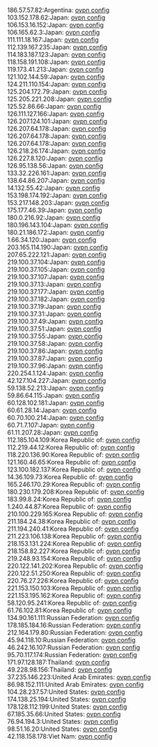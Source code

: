 186.57.57.82:Argentina: [ovpn config](vpn/186_57_57_82.ovpn)  
103.152.178.62:Japan: [ovpn config](vpn/103_152_178_62.ovpn)  
106.153.16.152:Japan: [ovpn config](vpn/106_153_16_152.ovpn)  
106.165.62.3:Japan: [ovpn config](vpn/106_165_62_3.ovpn)  
111.111.18.167:Japan: [ovpn config](vpn/111_111_18_167.ovpn)  
112.139.167.235:Japan: [ovpn config](vpn/112_139_167_235.ovpn)  
114.183.187.123:Japan: [ovpn config](vpn/114_183_187_123.ovpn)  
118.158.191.108:Japan: [ovpn config](vpn/118_158_191_108.ovpn)  
119.173.41.213:Japan: [ovpn config](vpn/119_173_41_213.ovpn)  
121.102.144.59:Japan: [ovpn config](vpn/121_102_144_59.ovpn)  
124.211.110.154:Japan: [ovpn config](vpn/124_211_110_154.ovpn)  
125.204.172.79:Japan: [ovpn config](vpn/125_204_172_79.ovpn)  
125.205.221.208:Japan: [ovpn config](vpn/125_205_221_208.ovpn)  
125.52.86.66:Japan: [ovpn config](vpn/125_52_86_66.ovpn)  
126.111.127.166:Japan: [ovpn config](vpn/126_111_127_166.ovpn)  
126.207.124.101:Japan: [ovpn config](vpn/126_207_124_101.ovpn)  
126.207.64.178:Japan: [ovpn config](vpn/126_207_64_178.ovpn)  
126.207.64.178:Japan: [ovpn config](vpn/126_207_64_178.ovpn)  
126.207.64.178:Japan: [ovpn config](vpn/126_207_64_178.ovpn)  
126.218.26.174:Japan: [ovpn config](vpn/126_218_26_174.ovpn)  
126.227.8.120:Japan: [ovpn config](vpn/126_227_8_120.ovpn)  
126.95.138.56:Japan: [ovpn config](vpn/126_95_138_56.ovpn)  
133.32.226.161:Japan: [ovpn config](vpn/133_32_226_161.ovpn)  
138.64.86.207:Japan: [ovpn config](vpn/138_64_86_207.ovpn)  
14.132.55.42:Japan: [ovpn config](vpn/14_132_55_42.ovpn)  
153.198.174.192:Japan: [ovpn config](vpn/153_198_174_192.ovpn)  
153.217.148.203:Japan: [ovpn config](vpn/153_217_148_203.ovpn)  
175.177.46.39:Japan: [ovpn config](vpn/175_177_46_39.ovpn)  
180.0.216.92:Japan: [ovpn config](vpn/180_0_216_92.ovpn)  
180.196.143.104:Japan: [ovpn config](vpn/180_196_143_104.ovpn)  
180.21.186.172:Japan: [ovpn config](vpn/180_21_186_172.ovpn)  
1.66.34.120:Japan: [ovpn config](vpn/1_66_34_120.ovpn)  
203.165.114.190:Japan: [ovpn config](vpn/203_165_114_190.ovpn)  
207.65.222.121:Japan: [ovpn config](vpn/207_65_222_121.ovpn)  
219.100.37.104:Japan: [ovpn config](vpn/219_100_37_104.ovpn)  
219.100.37.105:Japan: [ovpn config](vpn/219_100_37_105.ovpn)  
219.100.37.107:Japan: [ovpn config](vpn/219_100_37_107.ovpn)  
219.100.37.13:Japan: [ovpn config](vpn/219_100_37_13.ovpn)  
219.100.37.177:Japan: [ovpn config](vpn/219_100_37_177.ovpn)  
219.100.37.182:Japan: [ovpn config](vpn/219_100_37_182.ovpn)  
219.100.37.19:Japan: [ovpn config](vpn/219_100_37_19.ovpn)  
219.100.37.31:Japan: [ovpn config](vpn/219_100_37_31.ovpn)  
219.100.37.49:Japan: [ovpn config](vpn/219_100_37_49.ovpn)  
219.100.37.51:Japan: [ovpn config](vpn/219_100_37_51.ovpn)  
219.100.37.55:Japan: [ovpn config](vpn/219_100_37_55.ovpn)  
219.100.37.58:Japan: [ovpn config](vpn/219_100_37_58.ovpn)  
219.100.37.86:Japan: [ovpn config](vpn/219_100_37_86.ovpn)  
219.100.37.87:Japan: [ovpn config](vpn/219_100_37_87.ovpn)  
219.100.37.96:Japan: [ovpn config](vpn/219_100_37_96.ovpn)  
220.254.1.124:Japan: [ovpn config](vpn/220_254_1_124.ovpn)  
42.127.104.227:Japan: [ovpn config](vpn/42_127_104_227.ovpn)  
59.138.52.213:Japan: [ovpn config](vpn/59_138_52_213.ovpn)  
59.86.64.115:Japan: [ovpn config](vpn/59_86_64_115.ovpn)  
60.128.102.181:Japan: [ovpn config](vpn/60_128_102_181.ovpn)  
60.61.28.14:Japan: [ovpn config](vpn/60_61_28_14.ovpn)  
60.70.100.214:Japan: [ovpn config](vpn/60_70_100_214.ovpn)  
60.71.7.107:Japan: [ovpn config](vpn/60_71_7_107.ovpn)  
61.11.207.28:Japan: [ovpn config](vpn/61_11_207_28.ovpn)  
112.185.104.109:Korea Republic of: [ovpn config](vpn/112_185_104_109.ovpn)  
112.219.44.12:Korea Republic of: [ovpn config](vpn/112_219_44_12.ovpn)  
118.220.136.90:Korea Republic of: [ovpn config](vpn/118_220_136_90.ovpn)  
121.160.46.65:Korea Republic of: [ovpn config](vpn/121_160_46_65.ovpn)  
123.100.182.137:Korea Republic of: [ovpn config](vpn/123_100_182_137.ovpn)  
14.36.109.73:Korea Republic of: [ovpn config](vpn/14_36_109_73.ovpn)  
165.246.170.29:Korea Republic of: [ovpn config](vpn/165_246_170_29.ovpn)  
180.230.179.208:Korea Republic of: [ovpn config](vpn/180_230_179_208.ovpn)  
183.99.8.24:Korea Republic of: [ovpn config](vpn/183_99_8_24.ovpn)  
1.240.44.87:Korea Republic of: [ovpn config](vpn/1_240_44_87.ovpn)  
210.100.229.165:Korea Republic of: [ovpn config](vpn/210_100_229_165.ovpn)  
211.184.24.38:Korea Republic of: [ovpn config](vpn/211_184_24_38.ovpn)  
211.194.240.41:Korea Republic of: [ovpn config](vpn/211_194_240_41.ovpn)  
211.223.106.138:Korea Republic of: [ovpn config](vpn/211_223_106_138.ovpn)  
218.153.131.224:Korea Republic of: [ovpn config](vpn/218_153_131_224.ovpn)  
218.158.82.227:Korea Republic of: [ovpn config](vpn/218_158_82_227.ovpn)  
219.248.93.154:Korea Republic of: [ovpn config](vpn/219_248_93_154.ovpn)  
220.122.141.202:Korea Republic of: [ovpn config](vpn/220_122_141_202.ovpn)  
220.122.51.250:Korea Republic of: [ovpn config](vpn/220_122_51_250.ovpn)  
220.76.27.226:Korea Republic of: [ovpn config](vpn/220_76_27_226.ovpn)  
221.153.150.103:Korea Republic of: [ovpn config](vpn/221_153_150_103.ovpn)  
221.153.195.162:Korea Republic of: [ovpn config](vpn/221_153_195_162.ovpn)  
58.120.95.241:Korea Republic of: [ovpn config](vpn/58_120_95_241.ovpn)  
61.76.102.81:Korea Republic of: [ovpn config](vpn/61_76_102_81.ovpn)  
134.90.161.111:Russian Federation: [ovpn config](vpn/134_90_161_111.ovpn)  
178.185.184.16:Russian Federation: [ovpn config](vpn/178_185_184_16.ovpn)  
212.164.179.80:Russian Federation: [ovpn config](vpn/212_164_179_80.ovpn)  
45.94.118.10:Russian Federation: [ovpn config](vpn/45_94_118_10.ovpn)  
46.242.16.107:Russian Federation: [ovpn config](vpn/46_242_16_107.ovpn)  
95.70.117.174:Russian Federation: [ovpn config](vpn/95_70_117_174.ovpn)  
171.97.128.187:Thailand: [ovpn config](vpn/171_97_128_187.ovpn)  
49.228.98.156:Thailand: [ovpn config](vpn/49_228_98_156.ovpn)  
37.235.146.223:United Arab Emirates: [ovpn config](vpn/37_235_146_223.ovpn)  
86.98.152.111:United Arab Emirates: [ovpn config](vpn/86_98_152_111.ovpn)  
104.28.237.57:United States: [ovpn config](vpn/104_28_237_57.ovpn)  
174.138.25.194:United States: [ovpn config](vpn/174_138_25_194.ovpn)  
178.128.112.199:United States: [ovpn config](vpn/178_128_112_199.ovpn)  
67.185.35.66:United States: [ovpn config](vpn/67_185_35_66.ovpn)  
76.94.194.3:United States: [ovpn config](vpn/76_94_194_3.ovpn)  
98.51.16.20:United States: [ovpn config](vpn/98_51_16_20.ovpn)  
42.118.158.178:Viet Nam: [ovpn config](vpn/42_118_158_178.ovpn)  
